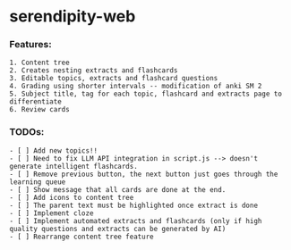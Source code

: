 # serendipity-web

### Features: 
    1. Content tree
    2. Creates nesting extracts and flashcards
    3. Editable topics, extracts and flashcard questions
    4. Grading using shorter intervals -- modification of anki SM 2
    5. Subject title, tag for each topic, flashcard and extracts page to differentiate
    6. Review cards 

### TODOs: 
    - [ ] Add new topics!!
    - [ ] Need to fix LLM API integration in script.js --> doesn't generate intelligent flashcards.
    - [ ] Remove previous button, the next button just goes through the learning queue
    - [ ] Show message that all cards are done at the end.
    - [ ] Add icons to content tree
    - [ ] The parent text must be highlighted once extract is done
    - [ ] Implement cloze
    - [ ] Implement automated extracts and flashcards (only if high quality questions and extracts can be generated by AI)
    - [ ] Rearrange content tree feature
    
